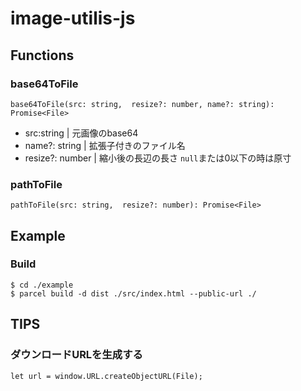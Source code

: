 
# image-utilis-js
## Functions
### base64ToFile
```
base64ToFile(src: string,  resize?: number, name?: string): Promise<File>
```
- src:string  | 元画像のbase64
- name?: string | 拡張子付きのファイル名
- resize?: number | 縮小後の長辺の長さ `null`または0以下の時は原寸

### pathToFile
```
pathToFile(src: string,  resize?: number): Promise<File>
```

## Example

### Build
```
$ cd ./example
$ parcel build -d dist ./src/index.html --public-url ./
```

## TIPS
### ダウンロードURLを生成する
`let url = window.URL.createObjectURL(File);`